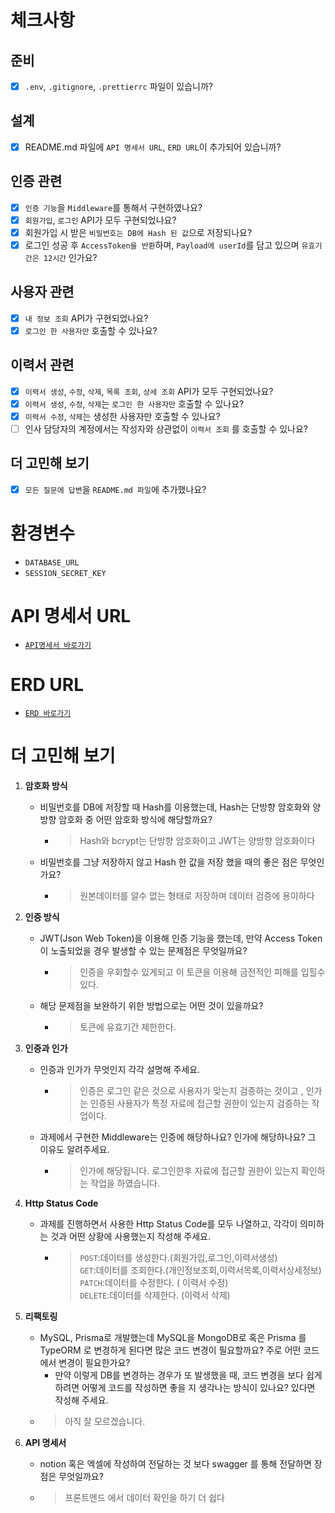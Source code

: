 # 체크사항

## 준비

- [x]  `.env`, `.gitignore`, `.prettierrc` 파일이 있습니까?

## 설계

- [x]  README.md 파일에 `API 명세서 URL`, `ERD URL`이 추가되어 있습니까?

## 인증 관련

- [x]  `인증 기능`을 `Middleware`를 통해서 구현하였나요?
- [x]  `회원가입`, `로그인` API가 모두 구현되었나요?
- [x]  회원가입 시 받은 `비밀번호는 DB에 Hash 된 값`으로 저장되나요?
- [x]  로그인 성공 후 `AccessToken을 반환`하며,
`Payload에 userId`를 담고 있으며 `유효기간은 12시간` 인가요?

## 사용자 관련

- [x]  `내 정보 조회` API가 구현되었나요?
- [x]  `로그인 한 사용자만` 호출할 수 있나요?

## 이력서 관련

- [x]  `이력서 생성`, `수정`, `삭제`, `목록 조회`, `상세 조회` API가 모두 구현되었나요?
- [x]  `이력서 생성`, `수정`, `삭제`는 `로그인 한 사용자만` 호출할 수 있나요?
- [x]  `이력서 수정`, `삭제`는 생성한 사용자만 호출할 수 있나요?
- [ ]  인사 담당자의 계정에서는 작성자와 상관없이 `이력서 조회` 를 호출할 수 있나요?

## 더 고민해 보기

- [x]  `모든 질문에 답변`을 `README.md 파일`에 추가했나요?

# 환경변수
- `DATABASE_URL`
- `SESSION_SECRET_KEY`


# API 명세서 URL
- [`API명세서 바로가기`](https://www.notion.so/Resume-API-a4514d07551f4a4cac803a515770616d?pvs=4)

# ERD URL
-  [ `ERD 바로가기` ](https://drawsql.app/teams/wani/diagrams/resume-hub) 


# 더 고민해 보기
1. **암호화 방식**
    - 비밀번호를 DB에 저장할 때 Hash를 이용했는데, Hash는 단방향 암호화와 양방향 암호화 중 어떤 암호화 방식에 해당할까요?
      - > Hash와 bcrypt는 단방향 암호화이고 JWT는 양방향 암호화이다
    - 비밀번호를 그냥 저장하지 않고 Hash 한 값을 저장 했을 때의 좋은 점은 무엇인가요?
      - > 원본데이터를 알수 없는 형태로 저장하며 데이터 검증에 용이하다
2. **인증 방식**
    - JWT(Json Web Token)을 이용해 인증 기능을 했는데, 만약 Access Token이 노출되었을 경우 발생할 수 있는 문제점은 무엇일까요?
      - > 인증을 우회할수 있게되고 이 토큰을 이용해 금전적인 피해를 입힐수있다.
    - 해당 문제점을 보완하기 위한 방법으로는 어떤 것이 있을까요?
      - > 토큰에 유효기간 제한한다.

3. **인증과 인가**
    - 인증과 인가가 무엇인지 각각 설명해 주세요.
      - >인증은 로그인 같은 것으로 사용자가 맞는지 검증하는 것이고 , 인가는 인증된 사용자가 특정 자료에 접근할 권한이 있는지 검증하는 작업이다.
    - 과제에서 구현한 Middleware는 인증에 해당하나요? 인가에 해당하나요? 그 이유도 알려주세요.
      - > 인가에 해당됩니다. 로그인한후 자료에 접근할 권한이 있는지 확인하는 작업을 하였습니다.

4. **Http Status Code**
    - 과제를 진행하면서 사용한 Http Status Code를 모두 나열하고, 각각이 의미하는 것과 어떤 상황에 사용했는지 작성해 주세요.
       - > `POST`:데이터를 생성한다.(회원가입,로그인,이력서생성)  <br> `GET`:데이터를 조회한다.(개인정보조회,이력서목록,이력서상세정보) <br> `PATCH`:데이터를 수정한다. ( 이력서 수정) <br> `DELETE`:데이터를 삭제한다. (이력서 삭제)
       

5. **리팩토링**
    - MySQL, Prisma로 개발했는데 MySQL을 MongoDB로 혹은 Prisma 를 TypeORM 로 변경하게 된다면 많은 코드 변경이 필요할까요? 주로 어떤 코드에서 변경이 필요한가요?
		- 만약 이렇게 DB를 변경하는 경우가 또 발생했을 때, 코드 변경을 보다 쉽게 하려면 어떻게 코드를 작성하면 좋을 지 생각나는 방식이 있나요? 있다면 작성해 주세요.
    - > 아직 잘 모르겠습니다.
6. **API 명세서**
    - notion 혹은 엑셀에 작성하여 전달하는 것 보다 swagger 를 통해 전달하면 장점은 무엇일까요?
    - > 프론트엔드 에서 데이터 확인을 하기 더 쉽다